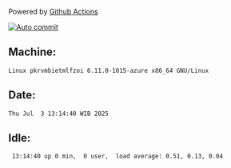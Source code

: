 Powered by [Github Actions](https://github.com/features/actions)

[![Auto commit](https://github.com/hiage/workstation/workflows/Auto%20commit/badge.svg)](https://github.com/hiage/workstation/actions?query=workflow%3A%22Auto+commit%22)

## Machine:
```
Linux pkrvmbietmlfzoi 6.11.0-1015-azure x86_64 GNU/Linux
```
## Date:
```
Thu Jul  3 13:14:40 WIB 2025
```
## Idle:
```
 13:14:40 up 0 min,  0 user,  load average: 0.51, 0.13, 0.04
```
